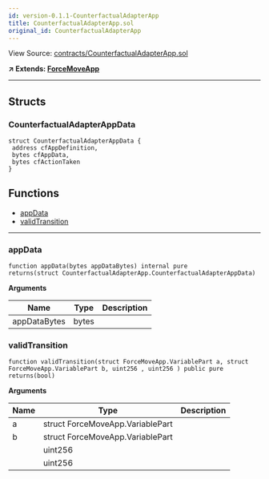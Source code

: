 ```yaml
---
id: version-0.1.1-CounterfactualAdapterApp
title: CounterfactualAdapterApp.sol
original_id: CounterfactualAdapterApp
---
```


View Source: [contracts/CounterfactualAdapterApp.sol](https://github.com/statechannels/monorepo/tree/master/packages/nitro-protocol/contracts/CounterfactualAdapterApp.sol)

**↗ Extends: [ForceMoveApp](ForceMoveApp.md)**

---

## Structs
### CounterfactualAdapterAppData

```solidity
struct CounterfactualAdapterAppData {
 address cfAppDefinition,
 bytes cfAppData,
 bytes cfActionTaken
}
```

## Functions

- [appData](#appdata)
- [validTransition](#validtransition)

---

### appData

```solidity
function appData(bytes appDataBytes) internal pure
returns(struct CounterfactualAdapterApp.CounterfactualAdapterAppData)
```

**Arguments**

| Name        | Type           | Description  |
| ------------- |------------- | -----|
| appDataBytes | bytes |  | 

### validTransition

```solidity
function validTransition(struct ForceMoveApp.VariablePart a, struct ForceMoveApp.VariablePart b, uint256 , uint256 ) public pure
returns(bool)
```

**Arguments**

| Name        | Type           | Description  |
| ------------- |------------- | -----|
| a | struct ForceMoveApp.VariablePart |  | 
| b | struct ForceMoveApp.VariablePart |  | 
|  | uint256 |  | 
|  | uint256 |  | 

